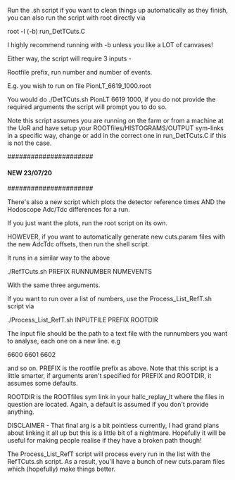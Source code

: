 Run the .sh script if you want to clean things up automatically as they finish, you can also run the script with root directly via 

root -l (-b) run_DetTCuts.C

I highly recommend running with -b unless you like a LOT of canvases!

Either way, the script will require 3 inputs - 

Rootfile prefix, run number and number of events. 

E.g. you wish to run on file PionLT_6619_1000.root

You would do ./DetTCuts.sh PionLT 6619 1000, if you do not provide the required arguments the script will prompt you to do so.

Note this script assumes you are running on the farm or from a machine at the UoR and have setup your ROOTfiles/HISTOGRAMS/OUTPUT sym-links in a specific way, change or add in the correct one in run_DetTCuts.C if this is not the case.

######################
#### NEW 23/07/20 ####
######################

There's also a new script which plots the detector reference times AND the Hodoscope Adc/Tdc differences for a run.

If you just want the plots, run the root script on its own.

HOWEVER, if you want to automatically generate new cuts.param files with the new AdcTdc offsets, then run the shell script.

It runs in a similar way to the above

./RefTCuts.sh PREFIX RUNNUMBER NUMEVENTS

With the same three arguments.

If you want to run over a list of numbers, use the Process_List_RefT.sh script via

./Process_List_RefT.sh INPUTFILE PREFIX ROOTDIR

The input file should be the path to a text file with the runnumbers you want to analyse, each one on a new line. e.g

6600
6601
6602

and so on. PREFIX is the rootfile prefix as above. Note that this script is a little smarter, if arguments aren't specified for PREFIX and ROOTDIR, it assumes some defaults.

ROOTDIR is the ROOTfiles sym link in your hallc_replay_lt where the files in question are located. Again, a default is assumed if you don't provide anything.

DISCLAIMER - That final arg is a bit pointless currently, I had grand plans about linking it all up but this is a little bit of a nightmare. Hopefully it will be useful for making people realise if they have a broken path though!

The Process_List_RefT script will process every run in the list with the RefTCuts.sh script. As a result, you'll have a bunch of new cuts.param files which (hopefully) make things better.